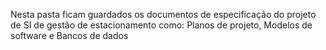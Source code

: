Nesta pasta ficam guardados os documentos de especificação do projeto de SI de gestão de estacionamento como: Planos de projeto, Modelos de software e Bancos de dados
